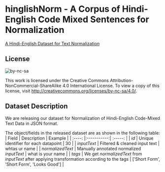 # hinglishNorm - A Corpus of Hindi-English Code Mixed Sentences for Normalization
[A Hindi-English Dataset for Text Normalization](https://github.com/piyushmakhija5/hinglishNorm/tree/master/dataset) 

## License
![by-nc-sa](https://user-images.githubusercontent.com/6278238/83433933-2fd7c000-a457-11ea-956c-bfdb541cf41f.png)

This work is licensed under the Creative Commons Attribution-NonCommercial-ShareAlike 4.0 International License. To view a copy of this license, visit http://creativecommons.org/licenses/by-nc-sa/4.0/.


<!--
## Citing the corpus
If you use this corpus or its derivate resources for your research, kindly cite it as follows:
Piyush Makhija, Ankit Kumar, Anuj Gupta. "hinglishNorm - A Corpus of Hindi-English Code Mixed Sentences for Normalization" -->


## Dataset Description
We are releasing our dataset for Normalization of Hindi-English Code-Mixed Text Data in JSON format.

The object/fields in the released dataset are as shown in the following table:
| Field  | Description | Example |
| :----: |:-----------:| :-----: |
| *id*    | Unique identifier for each datapoint | 30 |
| *inputText*   | Filtered & cleaned input text | whtas ur name |
| *normalizedText* | Manually annotated normalized *inputText* | what is your name |
| *tags* | We get *normalizedText* from *inputText* after applying transformation according to the tags | ['Short Form', 'Short Form', 'Looks Good'] |

